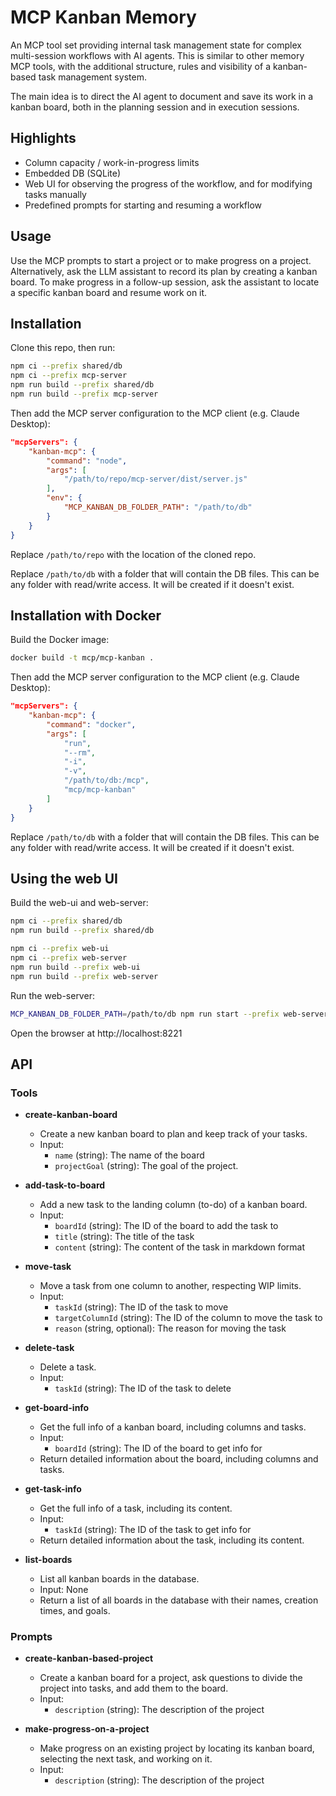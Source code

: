 # MCP Kanban Memory
An MCP tool set providing internal task management state for complex multi-session workflows with AI agents. This is similar to other memory MCP tools, with the additional structure, rules and visibility of a kanban-based task management system.

The main idea is to direct the AI agent to document and save its work in a kanban board, both in the planning session and in execution sessions.

## Highlights
- Column capacity / work-in-progress limits
- Embedded DB (SQLite)
- Web UI for observing the progress of the workflow, and for modifying tasks manually
- Predefined prompts for starting and resuming a workflow

## Usage
Use the MCP prompts to start a project or to make progress on a project. 
Alternatively, ask the LLM assistant to record its plan by creating a kanban board. To make progress in a follow-up session, ask the assistant to locate a specific kanban board and resume work on it.

## Installation
Clone this repo, then run:
```sh
npm ci --prefix shared/db
npm ci --prefix mcp-server
npm run build --prefix shared/db
npm run build --prefix mcp-server
```

Then add the MCP server configuration to the MCP client (e.g. Claude Desktop):
```json
"mcpServers": {
    "kanban-mcp": {
        "command": "node",
        "args": [
            "/path/to/repo/mcp-server/dist/server.js"
        ],
        "env": {
            "MCP_KANBAN_DB_FOLDER_PATH": "/path/to/db"
        }
    }
}
```

Replace `/path/to/repo` with the location of the cloned repo.

Replace `/path/to/db` with a folder that will contain the DB files. This can be any folder with read/write access. It will be created if it doesn't exist.

## Installation with Docker
Build the Docker image:
```sh
docker build -t mcp/mcp-kanban .
```

Then add the MCP server configuration to the MCP client (e.g. Claude Desktop):
```json
"mcpServers": {
    "kanban-mcp": {
        "command": "docker",
        "args": [
            "run",
            "--rm",
            "-i",
            "-v",
            "/path/to/db:/mcp",
            "mcp/mcp-kanban"
        ]
    }
}
```

Replace `/path/to/db` with a folder that will contain the DB files. This can be any folder with read/write access. It will be created if it doesn't exist.


## Using the web UI

Build the web-ui and web-server:
```sh
npm ci --prefix shared/db
npm run build --prefix shared/db

npm ci --prefix web-ui
npm ci --prefix web-server
npm run build --prefix web-ui
npm run build --prefix web-server
```

Run the web-server:
```sh
MCP_KANBAN_DB_FOLDER_PATH=/path/to/db npm run start --prefix web-server
```

Open the browser at http://localhost:8221

## API
### Tools

- **create-kanban-board**
  - Create a new kanban board to plan and keep track of your tasks.
  - Input:
      - `name` (string): The name of the board
      - `projectGoal` (string): The goal of the project.

- **add-task-to-board**
  - Add a new task to the landing column (to-do) of a kanban board.
  - Input:
      - `boardId` (string): The ID of the board to add the task to
      - `title` (string): The title of the task
      - `content` (string): The content of the task in markdown format

- **move-task**
  - Move a task from one column to another, respecting WIP limits.
  - Input:
      - `taskId` (string): The ID of the task to move
      - `targetColumnId` (string): The ID of the column to move the task to
      - `reason` (string, optional): The reason for moving the task

- **delete-task**
  - Delete a task.
  - Input:
      - `taskId` (string): The ID of the task to delete

- **get-board-info**
  - Get the full info of a kanban board, including columns and tasks.
  - Input:
      - `boardId` (string): The ID of the board to get info for
  - Return detailed information about the board, including columns and tasks.

- **get-task-info**
  - Get the full info of a task, including its content.
  - Input:
      - `taskId` (string): The ID of the task to get info for
  - Return detailed information about the task, including its content.

- **list-boards**
  - List all kanban boards in the database.
  - Input: None
  - Return a list of all boards in the database with their names, creation times, and goals.

### Prompts

- **create-kanban-based-project**
  - Create a kanban board for a project, ask questions to divide the project into tasks, and add them to the board.
  - Input:
    - `description` (string): The description of the project


- **make-progress-on-a-project**
  - Make progress on an existing project by locating its kanban board, selecting the next task, and working on it.
  - Input:
    - `description` (string): The description of the project
